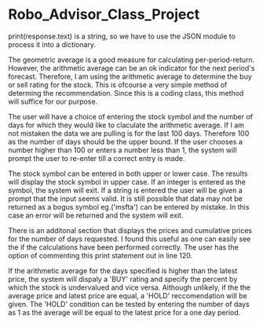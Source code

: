 # Robo_Advisor_Class_Project
print(response.text)  is a string, so we have to use the JSON module to process it into a dictionary. 

The geometric average is a good measure for calculating per-period-return.  However, the arithmetic average can be an ok indicator for the next period's forecast.  Therefore, I am using the arithmetic average to determine the buy or sell rating for the stock. This is ofcourse a very simple method of determing the recommendation. Since this is a coding class, this method will suffice for our purpose.

The user will have a choice of entering the stock symbol and the number of days for which they would like to claculate the arithmetic average. If I am not mistaken the data we are pulling is for the last 100 days.  Therefore 100 as the number of days should be the upper bound.  If the user chooses a number higher than 100 or enters a number less than 1, the system will prompt the user to re-enter till a correct entry is made.  

The stock symbol can be entered in both upper or lower case.  The results will display the  stock symbol in upper case. If an integer is entered as the symbol, the system will exit.  If a string is entered the user will be given a prompt that the input seems valid.  It is still possible that data may not be returned as a bogus symbol eg.('msfta') can be entered by mistake.  In this case an error will be returned and the system will exit. 

There is an additonal section that displays the prices and cumulative prices for the number of days requested.  I found this useful as one can easily see the if the calculations have been performed correctly.  The user has the option of commenting this print statement out in line 120.  

If the arithmetic average for the days specified is higher than the latest price, the system will dispaly a 'BUY' rating and specify the percent by which the stock is undervalued and vice versa.  Although unlikely, if the the average price and latest price are equal, a 'HOLD' reccomendation will be given. The 'HOLD' condition can be tested by entering the number of days as 1 as the average will be equal to the latest price for a one day period.